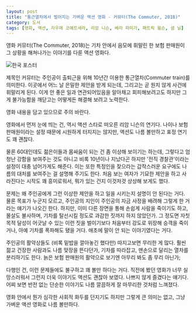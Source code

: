 ```yaml
---
layout: post
title: "통근열차에서 벌어지는 가벼운 액션 영화 - 커뮤터(The Commuter, 2018)"
category: 도서
tags: [영화, 액션, 자우메 코예트세라, 리암 니슨, 베라 파미가, 패트릭 윌슨, 샘 닐]
---
```


영화 커뮤터(The Commuter, 2018)는
기차 안에서 음모에 휘말린 한 보험 판매원이 그 상황을 해쳐나가는 이야기를 다룬 액션 영화다.

![한국 포스터](https://lh3.googleusercontent.com/-sP_4f4QSOjY/Wm1BRWLGuOI/AAAAAAAAeMg/Z45Wk8R2iBsH-rMh2UQqKMyddttLjMuawCE0YBhgL/s480/the-commuter-2018-movie-kr.jpg)

제목인 커뮤터는 주인공이 출퇴근을 위해 10년간 이용한 통근열차(Commuter train)를 의미한다.
이곳에서 어느 날 은밀한 제안을 받게 되는데,
그리고는 곧 원치 않게 사건에 휘말리게 된다.
이게 안 좋은 일과 연관되어있음을 알아채고 회피해보려고도 하지만
그게 불가능함을 깨닫고는 어떻게든 해결해 보려고 노력한다.

<div class="im im-warning">
영화 내용을 담고 있으므로 주의 바란다.
</div>

영화에서 먼저 눈에 띄는 건,
역시 액션 스타로 떠오른 리암 니슨의 연기다.
나이나 보험 판매원이라는 설정 때문에 시원하게 터지지는 않지만,
액션도 나름 볼만하고 표정 연기도 꽤 괜찮다.

물론 60대인데도 젊은이들과 몸싸움이 되는 건 좀 이상해 보이기는 하는데,
그렇다고 엄청난 강함을 보여주는 것도 아니고
비록 10년이나 지났다곤 하지만 '전직 경찰관'이라는 설정이 대충 넘어가게도 해준다.
이는 또한 특정인을 찾으라는 갑작스러운 요구에도
나름의 대처를 보여주는 걸 설명해 주기도 한다.
처음 보는 여자가 기묘한 제안을 하고 사라진다는 시작도 꽤 흥미로워서,
뭐가 있는 건지 이것저것 상상해 보게도 했다.

문제는 왜 주인공에게 그런 이상한 제안을 하고 일을 시키는지 설명이 안 된다는 거다.
물론 목표가 누군지 모르고,
주인공의 지인이 주인공의 자금 사정을 배려해 그렇게 한 거라는 얘기가 나오긴 한다.
하지만, 이미 다른 장면을 통해 손쉽게 사람을 죽이기도 하고,
몰살도 불사하며,
기차를 탈선시킬 정도로 과감한 짓까지 하지 않았던가.
그 정도면 자칫 목적 달성이 어긋날 수 있는 이런 짓을 벌이기보다
처음부터 강도로 위장해 승객을 죽이거나,
아예 기차를 폭파해도 됐을 거다.
애초에 말이 안 되는 이야기였다는 거다.

주인공의 활약상들도 (비록 밑밥을 깔아놓긴 했다만) 따지고보면 무리한 게 많다.
훨씬 젊고 건장한 사람과도 나름 맞장을 뜬다던가,
기차를 따라잡고,
맨손으로 달리는 열차를 분리하기도 한다.
늙은 보험 판매원의 활약으로 보기엔 아무리 봐도 좀 무리 아닌가;

다행인 건, 이런 문제들에도 불구하고 꽤 볼만 하다는 거다.
직전에 봤던 영화가 너무 실망스러워서 그런지
더욱 이야기도 액션도 괜찮아 보였다.
나쁘지 않게 즐겼다는 얘기다.
어찌 보면 반전 없는 단순한 이야기도 나름 깔끔하게 잘 마무리한 것처럼 느껴졌다.

영화 안에서 뭔가 심각한 사회적 화두를 던지기도 하지만 그렇게 큰 의미는 없고,
그냥 가벼운 액션 영화로 나름 볼만하다.

